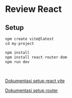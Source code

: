 # Review React

## Setup
```js
npm create vite@latest
cd my-project

npm install
npm install react-router-dom
npm run dev
```
<br>

[Dokumentasi setup react vite](https://vitejs.dev/guide/)
<br>

[Dokumentasi setup router](https://reactrouter.com/en/main/start/tutorial)